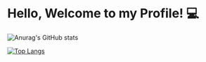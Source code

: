 # Hello, Welcome to my Profile! 💻 
![Anurag's GitHub stats](https://github-readme-stats.vercel.app/api?username=slastrar&show_icons=true&theme=synthwave)

[![Top Langs](https://github-readme-stats.vercel.app/api/top-langs/?username=slastrar&langs_count=15)](https://github.com/slastrar?tab=repositories)
